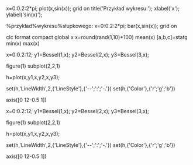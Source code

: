 x=0:0.2:2*pi;
plot(x,sin(x));
grid on
title('Przykład wykresu:');
xlabel('x');
ylabel('sin(x)');

%przykład%wykresu%słupkowego:
x=0:0.2:2*pi;
bar(x,sin(x));
grid on



clc
format compact
global x
x=round(rand(1,10)*100)
mean(x)
[a,b,c]=statg
min(x)
max(x)




x=0:0.2:12;
y1=Bessel(1,x);
y2=Bessel(2,x);
y3=Bessel(3,x);

figure(1)
subplot(2,2,1)

h=plot(x,y1,x,y2,x,y3);

set(h,'LineWidth',2,{'LineStyle'},{'--';':';'-.'})
set(h,{'Color'},{'r';'g';'b'})

axis([0 12-0.5 1])


x=0:0.2:12;
y1=Bessel(1,x);
y2=Bessel(2,x);
y3=Bessel(3,x);

figure(1)
subplot(2,2,1)

h=plot(x,y1,x,y2,x,y3);

set(h,'LineWidth',2,{'LineStyle'},{'--';':';'-.'})
set(h,{'Color'},{'r';'g';'b'})

axis([0 12-0.5 1])

